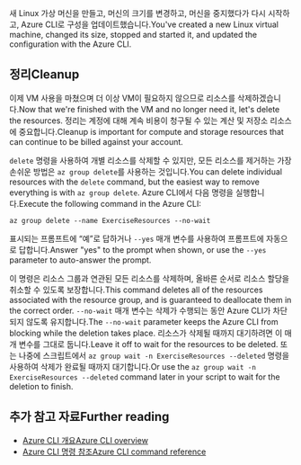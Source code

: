 <span data-ttu-id="8672d-101">새 Linux 가상 머신을 만들고, 머신의 크기를 변경하고, 머신을 중지했다가 다시 시작하고, Azure CLI로 구성을 업데이트했습니다.</span><span class="sxs-lookup"><span data-stu-id="8672d-101">You've created a new Linux virtual machine, changed its size, stopped and started it, and updated the configuration with the Azure CLI.</span></span>

## <a name="cleanup"></a><span data-ttu-id="8672d-102">정리</span><span class="sxs-lookup"><span data-stu-id="8672d-102">Cleanup</span></span>

<span data-ttu-id="8672d-103">이제 VM 사용을 마쳤으며 더 이상 VM이 필요하지 않으므로 리소스를 삭제하겠습니다.</span><span class="sxs-lookup"><span data-stu-id="8672d-103">Now that we're finished with the VM and no longer need it, let's delete the resources.</span></span> <span data-ttu-id="8672d-104">정리는 계정에 대해 계속 비용이 청구될 수 있는 계산 및 저장소 리소스에 중요합니다.</span><span class="sxs-lookup"><span data-stu-id="8672d-104">Cleanup is important for compute and storage resources that can continue to be billed against your account.</span></span> 

<span data-ttu-id="8672d-105">`delete` 명령을 사용하여 개별 리소스를 삭제할 수 있지만, 모든 리소스를 제거하는 가장 손쉬운 방법은 `az group delete`를 사용하는 것입니다.</span><span class="sxs-lookup"><span data-stu-id="8672d-105">You can delete individual resources with the `delete` command, but the easiest way to remove everything is with `az group delete`.</span></span> <span data-ttu-id="8672d-106">Azure CLI에서 다음 명령을 실행합니다.</span><span class="sxs-lookup"><span data-stu-id="8672d-106">Execute the following command in the Azure CLI:</span></span>

```azurecli
az group delete --name ExerciseResources --no-wait
```

<span data-ttu-id="8672d-107">표시되는 프롬프트에 “예”로 답하거나 `--yes` 매개 변수를 사용하여 프롬프트에 자동으로 답합니다.</span><span class="sxs-lookup"><span data-stu-id="8672d-107">Answer "yes" to the prompt when shown, or use the `--yes` parameter to auto-answer the prompt.</span></span>

<span data-ttu-id="8672d-108">이 명령은 리소스 그룹과 연관된 모든 리소스를 삭제하며, 올바른 순서로 리소스 할당을 취소할 수 있도록 보장합니다.</span><span class="sxs-lookup"><span data-stu-id="8672d-108">This command deletes all of the resources associated with the resource group, and is guaranteed to deallocate them in the correct order.</span></span> <span data-ttu-id="8672d-109">`--no-wait` 매개 변수는 삭제가 수행되는 동안 Azure CLI가 차단되지 않도록 유지합니다.</span><span class="sxs-lookup"><span data-stu-id="8672d-109">The `--no-wait` parameter keeps the Azure CLI from blocking while the deletion takes place.</span></span> <span data-ttu-id="8672d-110">리소스가 삭제될 때까지 대기하려면 이 매개 변수를 그대로 둡니다.</span><span class="sxs-lookup"><span data-stu-id="8672d-110">Leave it off to wait for the resources to be deleted.</span></span> <span data-ttu-id="8672d-111">또는 나중에 스크립트에서 `az group wait -n ExerciseResources --deleted` 명령을 사용하여 삭제가 완료될 때까지 대기합니다.</span><span class="sxs-lookup"><span data-stu-id="8672d-111">Or use the `az group wait -n ExerciseResources --deleted` command later in your script to wait for the deletion to finish.</span></span>


## <a name="further-reading"></a><span data-ttu-id="8672d-112">추가 참고 자료</span><span class="sxs-lookup"><span data-stu-id="8672d-112">Further reading</span></span>

* [<span data-ttu-id="8672d-113">Azure CLI 개요</span><span class="sxs-lookup"><span data-stu-id="8672d-113">Azure CLI overview</span></span>](https://docs.microsoft.com/cli/azure/?view=azure-cli-latest)
* [<span data-ttu-id="8672d-114">Azure CLI 명령 참조</span><span class="sxs-lookup"><span data-stu-id="8672d-114">Azure CLI command reference</span></span>](https://docs.microsoft.com/cli/azure/reference-index?view=azure-cli-latest)
